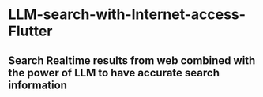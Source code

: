 # LLM-search-with-Internet-access-Flutter
## Search Realtime results from web combined with the power of LLM to have accurate search information
